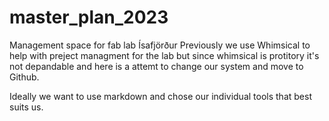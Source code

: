 # master_plan_2023
Management space for fab lab Ísafjörður
Previously we use Whimsical to help with preject managment for the lab but since whimsical is protitory it's not depandable and here is a attemt to change our system and move to Github.

Ideally we want to use markdown and chose our individual tools that best suits us.
